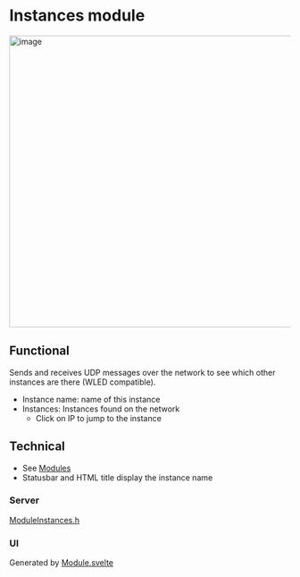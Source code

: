# Instances module

<img width="522" alt="image" src="https://github.com/user-attachments/assets/68cbbef1-bcd7-4333-a4d9-904d3e08b243" />

## Functional

Sends and receives UDP messages over the network to see which other instances are there (WLED compatible). 

* Instance name: name of this instance
* Instances: Instances found on the network
    * Click on IP to jump to the instance

## Technical

* See [Modules](../modules.md)
* Statusbar and HTML title display the instance name

### Server

[ModuleInstances.h](https://github.com/ewowi/MoonLight/blob/main/src/MoonBase/ModuleInstances.h)

### UI

Generated by [Module.svelte](https://github.com/ewowi/MoonLight/blob/main/interface/src/routes/moonbase/module/Module.svelte)

